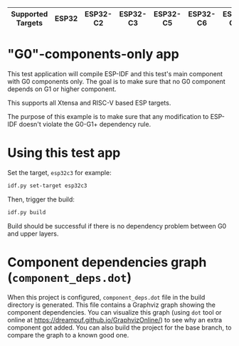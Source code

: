 | Supported Targets | ESP32 | ESP32-C2 | ESP32-C3 | ESP32-C5 | ESP32-C6 | ESP32-C61 | ESP32-H2 | ESP32-P4 | ESP32-S2 | ESP32-S3 |
| ----------------- | ----- | -------- | -------- | -------- | -------- | --------- | -------- | -------- | -------- | -------- |

# "G0"-components-only app

This test application will compile ESP-IDF and this test's main component with G0 components only.
The goal is to make sure that no G0 component depends on G1 or higher component.

This supports all Xtensa and RISC-V based ESP targets.

The purpose of this example is to make sure that any modification to ESP-IDF doesn't violate the G0-G1+ dependency rule.

# Using this test app

Set the target, `esp32c3` for example:
```bash
idf.py set-target esp32c3
```

Then, trigger the build:
```bash
idf.py build
```

Build should be successful if there is no dependency problem between G0 and upper layers.

# Component dependencies graph (`component_deps.dot`)

When this project is configured, `component_deps.dot` file in the build directory is generated. This file contains a Graphviz graph showing the component dependencies. You can visualize this graph (using `dot` tool or online at https://dreampuf.github.io/GraphvizOnline/) to see why an extra component got added. You can also build the project for the base branch, to compare the graph to a known good one.
